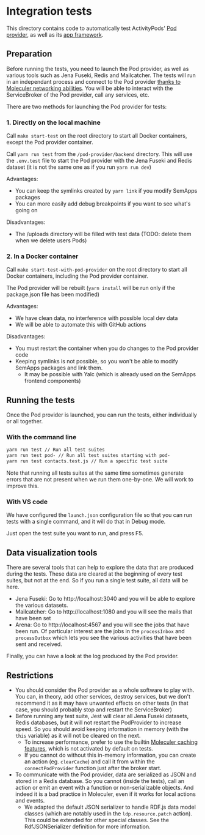 # Integration tests

This directory contains code to automatically test ActivityPods' [Pod provider](../pod-provider/), as well as its [app framework](../app-framework/).

## Preparation

Before running the tests, you need to launch the Pod provider, as well as various tools such as Jena Fuseki, Redis and Mailcatcher. The tests will run in an independant process and connect to the Pod provider [thanks to Moleculer networking abilities](https://moleculer.services/docs/0.14/networking). You will be able to interact with the ServiceBroker of the Pod provider, call any services, etc.

There are two methods for launching the Pod provider for tests:

### 1. Directly on the local machine

Call `make start-test` on the root directory to start all Docker containers, except the Pod provider container.

Call `yarn run test` from the `/pod-provider/backend` directory. This will use the `.env.test` file to start the Pod provider with the Jena Fuseki and Redis dataset (it is not the same one as if you run `yarn run dev`)

Advantages:

- You can keep the symlinks created by `yarn link` if you modify SemApps packages
- You can more easily add debug breakpoints if you want to see what's going on

Disadvantages:

- The /uploads directory will be filled with test data (TODO: delete them when we delete users Pods)

### 2. In a Docker container

Call `make start-test-with-pod-provider` on the root directory to start all Docker containers, including the Pod provider container.

The Pod provider will be rebuilt (`yarn install` will be run only if the package.json file has been modified)

Advantages:

- We have clean data, no interference with possible local dev data
- We will be able to automate this with GitHub actions

Disadvantages:

- You must restart the container when you do changes to the Pod provider code
- Keeping symlinks is not possible, so you won't be able to modify SemApps packages and link them.
  - It may be possible with Yalc (which is already used on the SemApps frontend components)

## Running the tests

Once the Pod provider is launched, you can run the tests, either individually or all together.

### With the command line

```bash
yarn run test // Run all test suites
yarn run test pod- // Run all test suites starting with pod-
yarn run test contacts.test.js // Run a specific test suite
```

Note that running all tests suites at the same time sometimes generate errors that are not present when we run them one-by-one. We will work to improve this.

### With VS code

We have configured the `launch.json` configuration file so that you can run tests with a single command, and it will do that in Debug mode.

Just open the test suite you want to run, and press F5.

## Data visualization tools

There are several tools that can help to explore the data that are produced during the tests. These data are cleared at the beginning of every test suites, but not at the end. So if you run a single test suite, all data will be here.

- Jena Fuseki: Go to http://localhost:3040 and you will be able to explore the various datasets.
- Mailcatcher: Go to http://localhost:1080 and you will see the mails that have been set
- Arena: Go to http://localhost:4567 and you will see the jobs that have been run. Of particular interest are the jobs in the `processInbox` and `processOutbox` which lets you see the various activities that have been sent and received.

Finally, you can have a look at the log produced by the Pod provider.

## Restrictions

- You should consider the Pod provider as a whole software to play with. You can, in theory, add other services, destroy services, but we don't recommend it as it may have unwanted effects on other tests (in that case, you should probably stop and restart the ServiceBroker)
- Before running any test suite, Jest will clear all Jena Fuseki datasets, Redis databases, but it will not restart the PodProvider to increase speed. So you should avoid keeping information in memory (with the `this` variable) as it will not be cleared on the next.
  - To increase performance, prefer to use the builtin [Moleculer caching features](https://moleculer.services/docs/0.14/caching), which is not activated by default on tests.
  - If you cannot do without this in-memory information, you can create an action (eg. `clearCache`) and call it from within the `connectPodProvider` function just after the broker start.
- To communicate with the Pod provider, data are serialized as JSON and stored in a Redis database. So you cannot (inside the tests), call an action or emit an event with a function or non-serializable objects. And indeed it is a bad practice in Moleculer, even if it works for local actions and events.
  - We adapted the default JSON serializer to handle RDF.js data model classes (which are notably used in the `ldp.resource.patch` action). This could be extended for other special classes. See the RdfJSONSerializer definition for more information.
